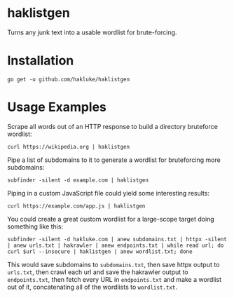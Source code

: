 # haklistgen
Turns any junk text into a usable wordlist for brute-forcing.

# Installation

```
go get -u github.com/hakluke/haklistgen
```

# Usage Examples

Scrape all words out of an HTTP response to build a directory bruteforce wordlist:

```
curl https://wikipedia.org | haklistgen
```

Pipe a list of subdomains to it to generate a wordlist for bruteforcing more subdomains:

```
subfinder -silent -d example.com | haklistgen
```

Piping in a custom JavaScript file could yield some interesting results:

```
curl https://example.com/app.js | haklistgen
```

You could create a great custom wordlist for a large-scope target doing something like this:

```
subfinder -silent -d hakluke.com | anew subdomains.txt | httpx -silent | anew urls.txt | hakrawler | anew endpoints.txt | while read url; do curl $url --insecure | haklistgen | anew wordlist.txt; done
```

This would save subdomains to `subdomains.txt`, then save httpx output to `urls.txt`, then crawl each url and save the hakrawler output to `endpoints.txt`, then fetch every URL in `endpoints.txt` and make a wordlist out of it, concatenating all of the wordlists to `wordlist.txt`.

